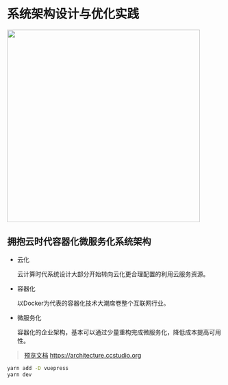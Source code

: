 # 系统架构设计与优化实践

<a src='https://architecture.ccstudio.org'>
<img src='https://architecture.ccstudio.org/hero.png' width='450' />
</a>

## 拥抱云时代容器化微服务化系统架构

* 云化

    云计算时代系统设计大部分开始转向云化更合理配置的利用云服务资源。

* 容器化

    以Docker为代表的容器化技术大潮席卷整个互联网行业。

* 微服务化

    容器化的企业架构，基本可以通过少量重构完成微服务化，降低成本提高可用性。


> [预览文档](https://architecture.ccstudio.org/) https://architecture.ccstudio.org

```sh
yarn add -D vuepress
yarn dev
```
